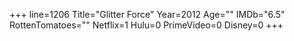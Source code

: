 +++
line=1206
Title="Glitter Force"
Year=2012
Age=""
IMDb="6.5"
RottenTomatoes=""
Netflix=1
Hulu=0
PrimeVideo=0
Disney=0
+++

